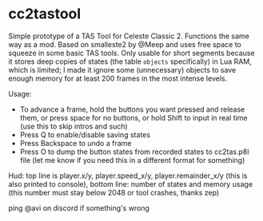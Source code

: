 # cc2tastool

Simple prototype of a TAS Tool for Celeste Classic 2. Functions the same way as a mod. Based on smalleste2 by @Meep and uses free space to squeeze in some basic TAS tools. Only usable for short segments because it stores deep copies of states (the table `objects` specifically) in Lua RAM, which is limited; I made it ignore some (unnecessary) objects to save enough memory for at least 200 frames in the most intense levels.

Usage:

* To advance a frame, hold the buttons you want pressed and release them, or press space for no buttons, or hold Shift to input in real time (use this to skip intros and such)
* Press Q to enable/disable saving states
* Press Backspace to undo a frame
* Press O to dump the button states from recorded states to cc2tas.p8l file (let me know if you need this in a different format for something)

Hud: top line is player.x/y, player.speed_x/y, player.remainder_x/y (this is also printed to console), bottom line: number of states and memory usage (this number must stay below 2048 or tool crashes, thanks zep)

ping @avi on discord if something's wrong
